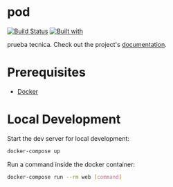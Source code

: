 # pod

[![Build Status](https://travis-ci.org/LopsanAMO/pod.svg?branch=master)](https://travis-ci.org/LopsanAMO/pod)
[![Built with](https://img.shields.io/badge/Built_with-Cookiecutter_Django_Rest-F7B633.svg)](https://github.com/agconti/cookiecutter-django-rest)

prueba tecnica. Check out the project's [documentation](http://LopsanAMO.github.io/pod/).

# Prerequisites

- [Docker](https://docs.docker.com/docker-for-mac/install/)  

# Local Development

Start the dev server for local development:
```bash
docker-compose up
```

Run a command inside the docker container:

```bash
docker-compose run --rm web [command]
```
